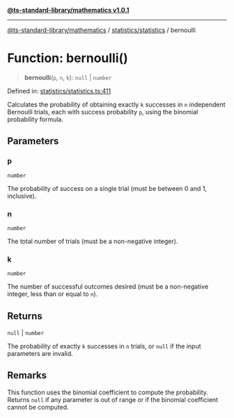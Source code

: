 [**@ts-standard-library/mathematics v1.0.1**](../../../README.md)

***

[@ts-standard-library/mathematics](../../../README.md) / [statistics/statistics](../README.md) / bernoulli

# Function: bernoulli()

> **bernoulli**(`p`, `n`, `k`): `null` \| `number`

Defined in: [statistics/statistics.ts:411](https://github.com/gabaudette/ts-stdlib/blob/7333da76bc775fbabd0907ad8519b912cfc2fe26/packages/mathematics/src/statistics/statistics.ts#L411)

Calculates the probability of obtaining exactly `k` successes in `n` independent Bernoulli trials,
each with success probability `p`, using the binomial probability formula.

## Parameters

### p

`number`

The probability of success on a single trial (must be between 0 and 1, inclusive).

### n

`number`

The total number of trials (must be a non-negative integer).

### k

`number`

The number of successful outcomes desired (must be a non-negative integer, less than or equal to `n`).

## Returns

`null` \| `number`

The probability of exactly `k` successes in `n` trials, or `null` if the input parameters are invalid.

## Remarks

This function uses the binomial coefficient to compute the probability.
Returns `null` if any parameter is out of range or if the binomial coefficient cannot be computed.
